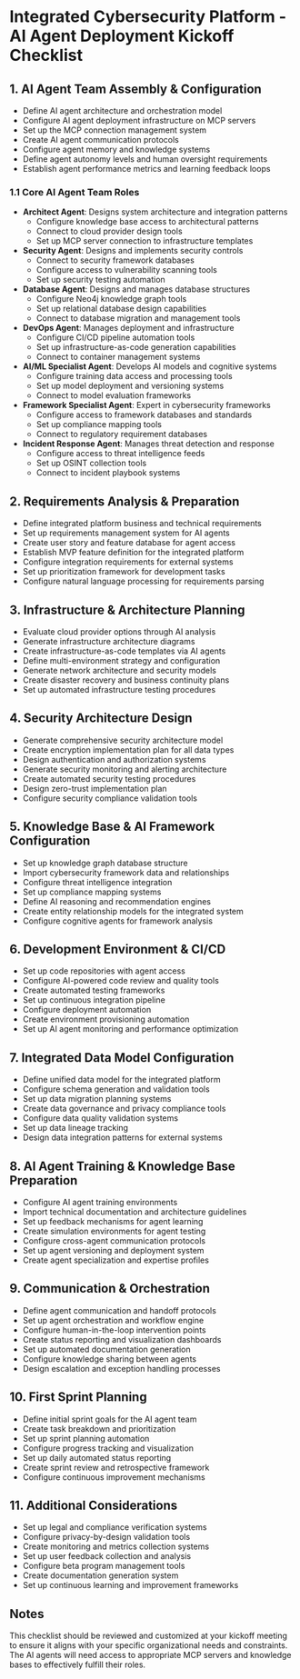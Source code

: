 # **Integrated Cybersecurity Platform \- AI Agent Deployment Kickoff Checklist**

## **1\. AI Agent Team Assembly & Configuration**

* Define AI agent architecture and orchestration model  
* Configure AI agent deployment infrastructure on MCP servers  
* Set up the MCP connection management system  
* Create AI agent communication protocols  
* Configure agent memory and knowledge systems  
* Define agent autonomy levels and human oversight requirements  
* Establish agent performance metrics and learning feedback loops

### **1.1 Core AI Agent Team Roles**

* **Architect Agent**: Designs system architecture and integration patterns  
  * Configure knowledge base access to architectural patterns  
  * Connect to cloud provider design tools  
  * Set up MCP server connection to infrastructure templates  
* **Security Agent**: Designs and implements security controls  
  * Connect to security framework databases  
  * Configure access to vulnerability scanning tools  
  * Set up security testing automation  
* **Database Agent**: Designs and manages database structures  
  * Configure Neo4j knowledge graph tools  
  * Set up relational database design capabilities  
  * Connect to database migration and management tools  
* **DevOps Agent**: Manages deployment and infrastructure  
  * Configure CI/CD pipeline automation tools  
  * Set up infrastructure-as-code generation capabilities  
  * Connect to container management systems  
* **AI/ML Specialist Agent**: Develops AI models and cognitive systems  
  * Configure training data access and processing tools  
  * Set up model deployment and versioning systems  
  * Connect to model evaluation frameworks  
* **Framework Specialist Agent**: Expert in cybersecurity frameworks  
  * Configure access to framework databases and standards  
  * Set up compliance mapping tools  
  * Connect to regulatory requirement databases  
* **Incident Response Agent**: Manages threat detection and response  
  * Configure access to threat intelligence feeds  
  * Set up OSINT collection tools  
  * Connect to incident playbook systems

## **2\. Requirements Analysis & Preparation**

* Define integrated platform business and technical requirements  
* Set up requirements management system for AI agents  
* Create user story and feature database for agent access  
* Establish MVP feature definition for the integrated platform  
* Configure integration requirements for external systems  
* Set up prioritization framework for development tasks  
* Configure natural language processing for requirements parsing

## **3\. Infrastructure & Architecture Planning**

* Evaluate cloud provider options through AI analysis  
* Generate infrastructure architecture diagrams  
* Create infrastructure-as-code templates via AI agents  
* Define multi-environment strategy and configuration  
* Generate network architecture and security models  
* Create disaster recovery and business continuity plans  
* Set up automated infrastructure testing procedures

## **4\. Security Architecture Design**

* Generate comprehensive security architecture model  
* Create encryption implementation plan for all data types  
* Design authentication and authorization systems  
* Generate security monitoring and alerting architecture  
* Create automated security testing procedures  
* Design zero-trust implementation plan  
* Configure security compliance validation tools

## **5\. Knowledge Base & AI Framework Configuration**

* Set up knowledge graph database structure  
* Import cybersecurity framework data and relationships  
* Configure threat intelligence integration  
* Set up compliance mapping systems  
* Define AI reasoning and recommendation engines  
* Create entity relationship models for the integrated system  
* Configure cognitive agents for framework analysis

## **6\. Development Environment & CI/CD**

* Set up code repositories with agent access  
* Configure AI-powered code review and quality tools  
* Create automated testing frameworks  
* Set up continuous integration pipeline  
* Configure deployment automation  
* Create environment provisioning automation  
* Set up AI agent monitoring and performance optimization

## **7\. Integrated Data Model Configuration**

* Define unified data model for the integrated platform  
* Configure schema generation and validation tools  
* Set up data migration planning systems  
* Create data governance and privacy compliance tools  
* Configure data quality validation systems  
* Set up data lineage tracking  
* Design data integration patterns for external systems

## **8\. AI Agent Training & Knowledge Base Preparation**

* Configure AI agent training environments  
* Import technical documentation and architecture guidelines  
* Set up feedback mechanisms for agent learning  
* Create simulation environments for agent testing  
* Configure cross-agent communication protocols  
* Set up agent versioning and deployment system  
* Create agent specialization and expertise profiles

## **9\. Communication & Orchestration**

* Define agent communication and handoff protocols  
* Set up agent orchestration and workflow engine  
* Configure human-in-the-loop intervention points  
* Create status reporting and visualization dashboards  
* Set up automated documentation generation  
* Configure knowledge sharing between agents  
* Design escalation and exception handling processes

## **10\. First Sprint Planning**

* Define initial sprint goals for the AI agent team  
* Create task breakdown and prioritization  
* Set up sprint planning automation  
* Configure progress tracking and visualization  
* Set up daily automated status reporting  
* Create sprint review and retrospective framework  
* Configure continuous improvement mechanisms

## **11\. Additional Considerations**

* Set up legal and compliance verification systems  
* Configure privacy-by-design validation tools  
* Create monitoring and metrics collection systems  
* Set up user feedback collection and analysis  
* Configure beta program management tools  
* Create documentation generation system  
* Set up continuous learning and improvement frameworks

## **Notes**

This checklist should be reviewed and customized at your kickoff meeting to ensure it aligns with your specific organizational needs and constraints. The AI agents will need access to appropriate MCP servers and knowledge bases to effectively fulfill their roles.

